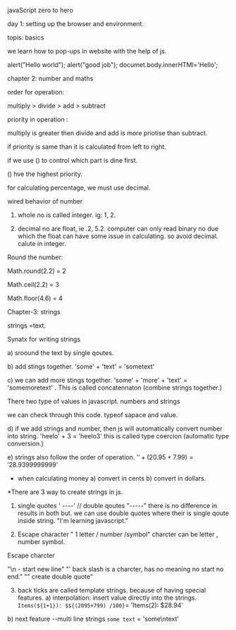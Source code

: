javaScript zero to hero 

day 1: setting up the browser and environment.

topis: basics

  we learn how to pop-ups in website with the help of js.

alert("Hello world");
alert("good job");
documet.body.innerHTMl='Hello';

chapter 2:  number and maths
 
 order for operation:

multiply > divide > add > subtract

priority in operation :

multiply is greater then divide and add is more priotise than subtract.

if priority is same than it is calculated from left to right.

if we use () to control which part is dine first.

() hve the highest priority.

for calculating percentage, we must use decimal.

wired behavior of number

1) whole no is called integer. ig: 1, 2.

2) decimal no are float, ie .2, 5.2.
computer can only read binary no due which the float can have some issue in  calculating. so avoid decimal. calute in integer.

Round the number:

Math.round(2.2) = 2

Math.ceil(2.2) = 3

Math.floor(4.6) = 4

Chapter-3: strings

strings =text.

Synatx for writing strings

a) sroound the text by single qoutes.

b) add stings together.
'some' + 'text' = 'sometext'

c) we can add more stings together.
'some' + 'more' + 'text' = 'somemoretext' . This is called concatennaton (combine strings together.)

There two type of values in javascript.
numbers and strings

we can check through this code.
typeof sapace and value.

d) if we add strings and number, then js will automatically convert number into string.
'heelo' + 3 = 'heelo3'
this is called type coercion (automatic type conversion.)

e) strings also follow the order of operation.
'$' + (20.95 + 7.99) = '$28.9399999999'

* when calculating money 
a) convert in cents
b) convert in dollars.

*There are 3 way to create strings in js.

1) single quotes ' ----'  // double qoutes "-----"
there is no difference in results in both but. we can use double quotes where their is single qoute inside string.
"I'm learning javascript." 

2) Escape character " 1 letter / number /symbol"
charcter can be letter , number symbol.

Escape charcter 

"\n - start new line"
"\'  back slash is a charcter, has no meaning no start no end."
"\" create double quote"

3) back ticks are called template strings. because of having special features.
a) interpolation: insert value directly into the strings.
`Items(${1+1}): $${(2095+799) /100}`= 'Items(2): $28.94'

b) next feature --multi line strings
`some
text` = 'some\ntext'
